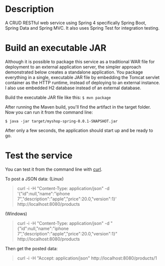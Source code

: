 # Description

A CRUD RESTful web service using Spring 4 specifically Spring Boot, Spring Data and Spring MVC.
It also uses Spring Test for integration testing.

# Build an executable JAR

Although it is possible to package this service as a traditional WAR file for deployment to an external application server, the simpler approach demonstrated below creates a standalone application. You package everything in a single, executable JAR file by embedding the Tomcat servlet container as the HTTP runtime, instead of deploying to an external instance. I also use embedded H2 database instead of an external database.

Build the executable JAR file like this:
`$ mvn package`

After running the Maven build, you'll find the artifact in the target folder.
Now you can run it from the command line:
```
$ java -jar target/myshop-spring-0.0.1-SNAPSHOT.jar
```

After only a few seconds, the application should start up and be ready to go.

# Test the service

You can test it from the command line with [curl](https://curl.haxx.se).

To post a JSON data:
(Linux)
> curl -i -H "Content-Type: application/json" -d '{"id":null,"name":"iphone 7","description":"apple","price":20.0,"version":1}' http://localhost:8080/products

(Windows)
> curl -i -H "Content-Type: application/json" -d "{\"id\":null,\"name\":\"iphone 7\",\"description\":\"apple\",\"price\":20.0,\"version\":1}" http://localhost:8080/products

Then get the posted data:
> curl -i -H "Accept: application/json" http://localhost:8080/products/1

